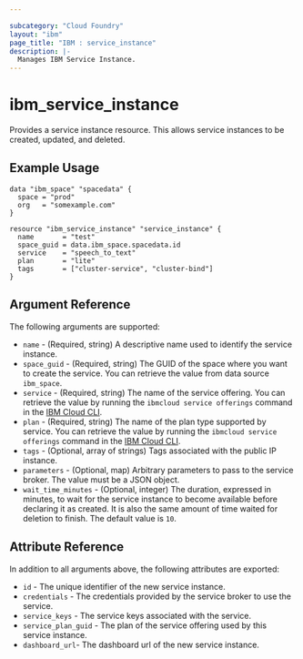 ```yaml
---

subcategory: "Cloud Foundry"
layout: "ibm"
page_title: "IBM : service_instance"
description: |-
  Manages IBM Service Instance.
---
```


# ibm\_service_instance

Provides a service instance resource. This allows service instances to be created, updated, and deleted.

## Example Usage

```hcl
data "ibm_space" "spacedata" {
  space = "prod"
  org   = "somexample.com"
}

resource "ibm_service_instance" "service_instance" {
  name       = "test"
  space_guid = data.ibm_space.spacedata.id
  service    = "speech_to_text"
  plan       = "lite"
  tags       = ["cluster-service", "cluster-bind"]
}

```

## Argument Reference

The following arguments are supported:

* `name` - (Required, string) A descriptive name used to identify the service instance.
* `space_guid` - (Required, string) The GUID of the space where you want to create the service. You can retrieve the value from data source `ibm_space`.
* `service` - (Required, string) The name of the service offering. You can retrieve the value by running the `ibmcloud service offerings` command in the [IBM Cloud CLI](https://cloud.ibm.com/docs/cli?topic=cloud-cli-getting-started).
* `plan` - (Required, string) The name of the plan type supported by service. You can retrieve the value by running the `ibmcloud service offerings` command in the [IBM Cloud CLI](https://cloud.ibm.com/docs/cli?topic=cloud-cli-getting-started).
* `tags` - (Optional, array of strings) Tags associated with the public IP instance.
* `parameters` - (Optional, map) Arbitrary parameters to pass to the service broker. The value must be a JSON object.
* `wait_time_minutes` - (Optional, integer) The duration, expressed in minutes, to wait for the service instance to become available before declaring it as created. It is also the same amount of time waited for deletion to finish. The default value is `10`.

## Attribute Reference

In addition to all arguments above, the following attributes are exported:

* `id` - The unique identifier of the new service instance.
* `credentials` - The credentials provided by the service broker to use the service.
* `service_keys` - The service keys associated with the service.
* `service_plan_guid` - The plan of the service offering used by this service instance.
* `dashboard_url`- The dashboard url of the new service instance.
